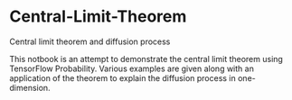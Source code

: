 # Central-Limit-Theorem
Central limit theorem and diffusion process

This notbook is an attempt to demonstrate the central limit theorem using TensorFlow Probability. Various examples are given along with an application of the theorem to explain the diffusion process in one-dimension.
